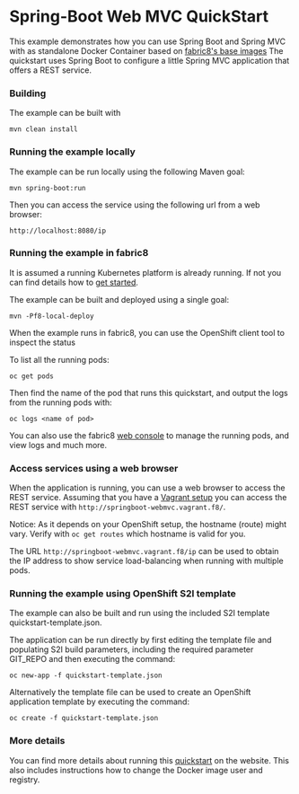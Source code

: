 # Spring-Boot Web MVC QuickStart

This example demonstrates how you can use Spring Boot and Spring MVC with as standalone Docker
Container based on [fabric8's base images](https://github.com/fabric8io/base-images#java-base-images)
The quickstart uses Spring Boot to configure a little Spring MVC application that offers a REST service.


### Building

The example can be built with

    mvn clean install


### Running the example locally

The example can be run locally using the following Maven goal:

    mvn spring-boot:run

Then you can access the service using the following url from a web browser:

    http://localhost:8080/ip


### Running the example in fabric8

It is assumed a running Kubernetes platform is already running. If not you can find details how to [get started](http://fabric8.io/guide/getStarted/index.html).

The example can be built and deployed using a single goal:

    mvn -Pf8-local-deploy

When the example runs in fabric8, you can use the OpenShift client tool to inspect the status

To list all the running pods:

    oc get pods

Then find the name of the pod that runs this quickstart, and output the logs from the running pods with:

    oc logs <name of pod>

You can also use the fabric8 [web console](http://fabric8.io/guide/console.html) to manage the
running pods, and view logs and much more.


### Access services using a web browser

When the application is running, you can use a web browser to access the REST service. Assuming that you
have a [Vagrant setup](http://fabric8.io/guide/getStarted/vagrant.html) you can access the REST service with
`http://springboot-webmvc.vagrant.f8/`.

Notice: As it depends on your OpenShift setup, the hostname (route) might vary. Verify with `oc get routes` which
hostname is valid for you.

The URL `http://springboot-webmvc.vagrant.f8/ip` can be used to obtain the IP address to show service load-balancing
when running with multiple pods.


### Running the example using OpenShift S2I template

The example can also be built and run using the included S2I template quickstart-template.json.

The application can be run directly by first editing the template file and populating S2I build parameters, including the required parameter GIT_REPO and then executing the command:

    oc new-app -f quickstart-template.json

Alternatively the template file can be used to create an OpenShift application template by executing the command:

    oc create -f quickstart-template.json


### More details

You can find more details about running this [quickstart](http://fabric8.io/guide/quickstarts/running.html) on the website. This also includes instructions how to change the Docker image user and registry.

